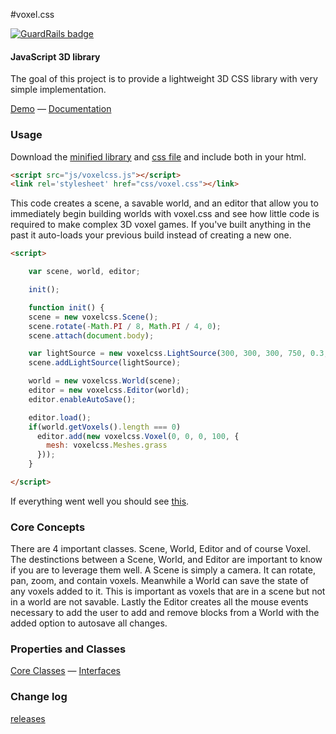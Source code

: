 #voxel.css

[![GuardRails badge](https://badges.production.guardrails.io/moul/voxel.css.svg)](https://www.guardrails.io)

#### JavaScript 3D library ####

The goal of this project is to provide a lightweight 3D CSS library with very simple implementation.

[Demo](http://voxelcss.com/demo) — [Documentation](./docs)


### Usage ###

Download the [minified library](./dist/voxelcss.js) and [css file](./dist/voxel.css) and include both in your html.

```html
<script src="js/voxelcss.js"></script>
<link rel='stylesheet' href="css/voxel.css"></link>
```

This code creates a scene, a savable world, and an editor that allow you to immediately begin building worlds with voxel.css and see how little code is required to make complex 3D voxel games. If you've built anything in the past it auto-loads your previous build instead of creating a new one.

```html
<script>

	var scene, world, editor;

	init();

	function init() {
	scene = new voxelcss.Scene();
	scene.rotate(-Math.PI / 8, Math.PI / 4, 0);
	scene.attach(document.body);

	var lightSource = new voxelcss.LightSource(300, 300, 300, 750, 0.3, 1);
	scene.addLightSource(lightSource);

	world = new voxelcss.World(scene);
	editor = new voxelcss.Editor(world);
	editor.enableAutoSave();

	editor.load();
	if(world.getVoxels().length === 0)
	  editor.add(new voxelcss.Voxel(0, 0, 0, 100, {
		mesh: voxelcss.Meshes.grass
	  }));
	}

</script>
```
If everything went well you should see [this](http://jsfiddle.net/hjlarco/rrvsL9h6/).


### Core Concepts ###

There are 4 important classes. Scene, World, Editor and of course Voxel. The destinctions between a Scene, World, and Editor are important to know if you are to leverage them well. A Scene is simply a camera. It can rotate, pan, zoom, and contain voxels. Meanwhile a World can save the state of any voxels added to it. This is important as voxels that are in a scene but not in a world are not savable. Lastly the Editor creates all the mouse events necessary to add the user to add and remove blocks from a World with the added option to autosave all changes.


### Properties and Classes ###

[Core Classes](./docs/Core) — [Interfaces](./docs/Interfaces)


### Change log ###

[releases](https://github.com/HunterLarco/voxel.css/releases)

